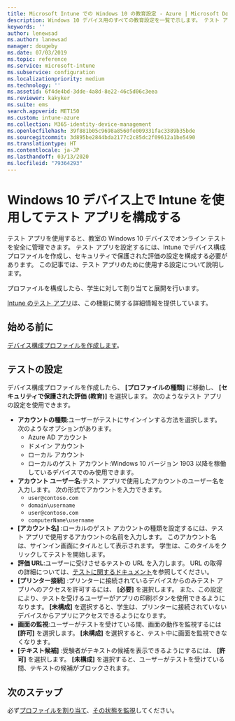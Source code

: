 ```yaml
---
title: Microsoft Intune での Windows 10 の教育設定 - Azure | Microsoft Docs
description: Windows 10 デバイス用のすべての教育設定を一覧で示します。 テスト アプリでデバイス構成プロファイルにこれらの設定を使用する、ユーザーまたは学生のサインイン方法を選択する、テスト中に画面を監視するなどの機能が Intune にはあります。
keywords: ''
author: lenewsad
ms.author: lanewsad
manager: dougeby
ms.date: 07/03/2019
ms.topic: reference
ms.service: microsoft-intune
ms.subservice: configuration
ms.localizationpriority: medium
ms.technology: ''
ms.assetid: 6f4de4bd-3dde-4a8d-8e22-46c5d06c3eea
ms.reviewer: kakyker
ms.suite: ems
search.appverid: MET150
ms.custom: intune-azure
ms.collection: M365-identity-device-management
ms.openlocfilehash: 39f881b05c9698a8560fe009331fac3389b35bde
ms.sourcegitcommit: 3d895be2844bda2177c2c85dc2f09612a1be5490
ms.translationtype: HT
ms.contentlocale: ja-JP
ms.lasthandoff: 03/13/2020
ms.locfileid: "79364293"
---
```

# <a name="configure-the-take-a-test-app-on-windows-10-devices-using-intune"></a>Windows 10 デバイス上で Intune を使用してテスト アプリを構成する

テスト アプリを使用すると、教室の Windows 10 デバイスでオンライン テストを安全に管理できます。 テスト アプリを設定するには、Intune でデバイス構成プロファイルを作成し、セキュリティで保護された評価の設定を構成する必要があります。 この記事では、テスト アプリのために使用する設定について説明します。 

プロファイルを構成したら、学生に対して割り当てと展開を行います。 

[Intune のテスト アプリ](education-settings-configure.md)は、この機能に関する詳細情報を提供しています。

## <a name="before-you-begin"></a>始める前に

[デバイス構成プロファイルを作成します](education-settings-configure.md#create-a-device-profile)。

## <a name="take-a-test-settings"></a>テストの設定
デバイス構成プロファイルを作成したら、 **[プロファイルの種類]** に移動し、 **[セキュリティで保護された評価 (教育)]** を選択します。 次のようなテスト アプリの設定を使用できます。 


- **アカウントの種類**:ユーザーがテストにサインインする方法を選択します。 次のようなオプションがあります。
  - Azure AD アカウント
  - ドメイン アカウント
  - ローカル アカウント
  - ローカルのゲスト アカウント:Windows 10 バージョン 1903 以降を稼働しているデバイスでのみ使用できます。    
- **アカウント ユーザー名**:テスト アプリで使用したアカウントのユーザー名を入力します。 次の形式でアカウントを入力できます。
  - `user@contoso.com`
  - `domain\username`
  - `user@contoso.com`
  - `computerName\username`
- **[アカウント名]** :ローカルのゲスト アカウントの種類を設定するには、テスト アプリで使用するアカウントの名前を入力します。 このアカウント名は、サインイン画面にタイルとして表示されます。 学生は、このタイルをクリックしてテストを開始します。  
- **評価 URL**:ユーザーに受けさせるテストの URL を入力します。 URL の取得の詳細については、[テストに関するドキュメント](https://docs.microsoft.com/education/windows/take-tests-in-windows-10)を参照してください。
- **[プリンター接続]** :プリンターに接続されているデバイスからのみテスト アプリへのアクセスを許可するには、 **[必要]** を選択します。 また、この設定により、テストを受けるユーザーがアプリの印刷ボタンを使用できるようになります。 **[未構成]** を選択すると、学生は、プリンターに接続されていないデバイスからアプリにアクセスできるようになります。  
- **画面の監視**:ユーザーがテストを受けている間、画面の動作を監視するには **[許可]** を選択します。 **[未構成]** を選択すると、テスト中に画面を監視できなくなります。
- **[テキスト候補]** :受験者がテキストの候補を表示できるようにするには、 **[許可]** を選択します。 **[未構成]** を選択すると、ユーザーがテストを受けている間、テキストの候補がブロックされます。

## <a name="next-steps"></a>次のステップ

必ず[プロファイルを割り当て](device-profile-assign.md)、[その状態を監視](device-profile-monitor.md)してください。
